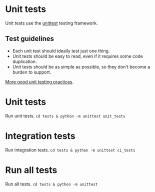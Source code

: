 # Unit tests
Unit tests use the [unittest](https://docs.python.org/3/library/unittest.html) testing framework.

## Test guidelines
* Each unit test should ideally test just one thing.
* Unit tests should be easy to read, even if it requires some code duplication.
* Unit tests should be as simple as possible, so they don't become a burden to support.

[More good unit testing practices](https://pylonsproject.org/community-unit-testing-guidelines.html).

# Unit tests
Run unit tests.
```cd tests & python -m unittest unit_tests```

# Integration tests
Run integration tests.
```cd tests & python -m unittest ci_tests```

# Run all tests
Run all tests.
```cd tests & python -m unittest```

